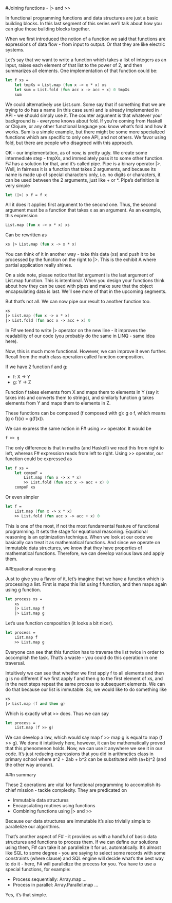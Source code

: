 #Joining functions - |> and >> 

In functional programming functions and data structures are just a basic building blocks. In this last segment of this series we’ll talk about how you can glue those building blocks together. 

When we first introduced the notion of a function we said that functions are expressions of data flow - from input to output. Or that they are like electric systems. 

Let’s say that we want to write a function which takes a list of integers as an input, raises each element of that list to the power of 2, and then summarizes all elements. One implementation of that function could be:

```fsharp
let f xs =
    let tmpXs = List.map (fun x -> x * x) xs
    let sum = List.fold (fun acc x -> acc + x) 0 tmpXs
    sum
```

We could alternatively use List.sum. Some say that if something that we are trying to do has a name (in this case sum) and is already implemented in API - we should simply use it. The counter argument is that whatever your background is - everyone knows about fold. If you’re coming from Haskell or Clojure, or any other functional language you know what’s fold and how it works. Sum is a simple example, but there might be some more specialized functions which are specific to only one API, and not others. We favor using fold, but there are people who disagreed with this approach. 

OK - our implementation, as of now, is pretty ugly. We create some intermediate step - tmpXs, and immediately pass it to some other function. F# has a solution for that, and it’s called pipe. Pipe is a binary operator |>. Well, in fairness it is a function that takes 2 arguments, and because its name is made up of special characters only, i.e. no digits or characters, it can be used between the 2 arguments, just like + or *. Pipe’s definition is very simple 

```fsharp
let (|>) x f = f x 
```

All it does it applies first argument to the second one. Thus, the second argument must be a function that takes x as an argument. As an example, this expression

```fsharp
List.map (fun x -> x * x) xs 
```

Can be rewritten as 

```fsharp
xs |> List.map (fun x -> x * x)
```

You can think of it in another way - take this data (xs) and push it to be processed by the function on the right to |>. This is the exhibit A where partial application really shines. 

On a side note, please notice that list argument is the last argument of List.map function. This is intentional. When you design your functions think about how they can be used with pipes and make sure that the object encapsulating data is last. We’ll see more of that in the upcoming segments. 

But that’s not all. We can now pipe our result to another function too. 

```fsharp
xs
|> List.map (fun x -> x * x)
|> List.fold (fun acc x -> acc + x) 0
```

In F# we tend to write |> operator on the new line - it improves the readability of our code (you probably do the same in LINQ - same idea here).

Now, this is much more functional. However, we can improve it even further. Recall from the math class operation called function composition. 

If we have 2 function f and g:

* f: X -> Y 
* g: Y -> Z

Function f takes elements from X and maps them to elements in Y (say it takes ints and converts them to strings), and similarly function g takes elements from Y and maps them to elements in Z. 

These functions can be composed (f composed with g): g o f, which means (g o f)(x) = g(f(x)).

We can express the same notion in F# using >> operator. It would be 

```fsharp
f >> g
```

The only difference is that in maths (and Haskell) we read this from right to left, whereas F# expression reads from left to right. Using >> operator, our function could be expressed as 

```fsharp
let f xs =
    let compoF =
        List.map (fun x -> x * x)
        >> List.fold (fun acc x -> acc + x) 0
    compoF xs
```

Or even simpler 

```fsharp
let f =
    List.map (fun x -> x * x)
    >> List.fold (fun acc x -> acc + x) 0
```

This is one of the most, if not the most fundamental feature of functional programming. It sets the stage for equational reasoning. Equational reasoning is an optimization technique. When we look at our code we basically can treat it as mathematical functions. And since we operate on immutable data structures, we know that they have properties of mathematical functions. Therefore, we can develop various laws and apply them.

##Equational reasoning

Just to give you a flavor of it, let’s imagine that we have a function which is processing a list. First is maps this list using f function, and then maps again using g function. 

```fsharp
let process xs =
    xs
    |> List.map f
    |> List.map g
```

Let’s use function composition (it looks a bit nicer). 

```fsharp
let process =
    List.map f
    >> List.map g
```

Everyone can see that this function has to traverse the list twice in order to accomplish the task. That’s a waste - you could do this operation in one traversal. 

Intuitively we can see that whether we first apply f to all elements and then g is no different if we first apply f and then g to the first element of xs, and in the next steps repeat the same process to subsequent elements. We can do that because our list is immutable. So, we would like to do something like 

```fsharp
xs
|> List.map (f and then g)
```

Which is exactly what >> does. Thus we can say 

```fsharp
let process =
    List.map (f >> g)
```

We can develop a law, which would say map f >> map g is equal to map (f >> g). We done it intuitively here, however, it can be mathematically proved that this phenomenon holds. Now, we can use it anywhere we see it in our code. It’s just reducing expressions that you did in arithmetics class in primary school where a^2 + 2ab + b^2 can be substituted with (a+b)^2 (and the other way around).

##In summary

These 2 operations are vital for functional programming to accomplish its chief mission - tackle complexity. They are predicated on

* Immutable data structures 
* Encapsulating routines using functions 
* Combining functions using |> and >>

Because our data structures are immutable it’s also trivially simple to parallelize our algorithms. 

That’s another aspect of F# - it provides us with a handful of basic data structures and functions to process them. If we can define our solutions using them, F# can take it an parallelize it for us, automatically. It’s almost like SQL to some degree - you are saying to select some records with some constraints (where clause) and SQL engine will decide what’s the best way to do it - here, F# will parallelize the process for you. You have to use a special functions, for example:

* Process sequentially: Array.map …
* Process in parallel: Array.Parallel.map … 

Yes, it’s that simple. 